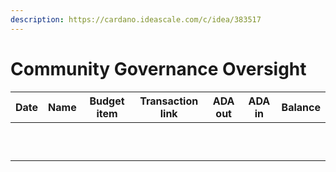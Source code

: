 ```yaml
---
description: https://cardano.ideascale.com/c/idea/383517
---
```


# Community Governance Oversight

| Date | Name | Budget item | Transaction link | ADA out | ADA in | Balance |
| ---- | ---- | ----------- | :--------------: | :-----: | :----: | :-----: |
|      |      |             |                  |         |        |         |
|      |      |             |                  |         |        |         |
|      |      |             |                  |         |        |         |
|      |      |             |                  |         |        |         |
|      |      |             |                  |         |        |         |
|      |      |             |                  |         |        |         |
|      |      |             |                  |         |        |         |
|      |      |             |                  |         |        |         |
|      |      |             |                  |         |        |         |
|      |      |             |                  |         |        |         |
